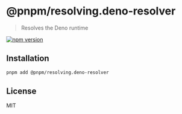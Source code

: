# @pnpm/resolving.deno-resolver

> Resolves the Deno runtime

[![npm version](https://img.shields.io/npm/v/@pnpm/resolving.deno-resolver.svg)](https://www.npmjs.com/package/@pnpm/resolving.deno-resolver)

## Installation

```sh
pnpm add @pnpm/resolving.deno-resolver
```

## License

MIT


